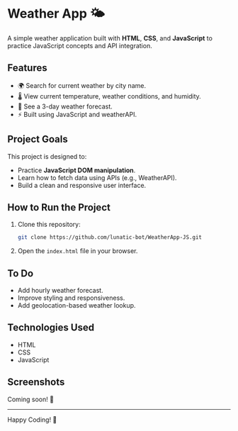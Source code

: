 # Weather App 🌤️

A simple weather application built with **HTML**, **CSS**, and **JavaScript** to practice JavaScript concepts and API integration.

## Features

- 🌍 Search for current weather by city name.
- 🌡️ View current temperature, weather conditions, and humidity.
- 📅 See a 3-day weather forecast.
- ⚡ Built using JavaScript and weatherAPI.

## Project Goals

This project is designed to:

- Practice **JavaScript DOM manipulation**.
- Learn how to fetch data using APIs (e.g., WeatherAPI).
- Build a clean and responsive user interface.

## How to Run the Project

1. Clone this repository:
   ```bash
   git clone https://github.com/lunatic-bot/WeatherApp-JS.git
   ```
2. Open the `index.html` file in your browser.

## To Do

- Add hourly weather forecast.
- Improve styling and responsiveness.
- Add geolocation-based weather lookup.

## Technologies Used

- HTML
- CSS
- JavaScript

## Screenshots

Coming soon! 📸

---

Happy Coding! 🚀
